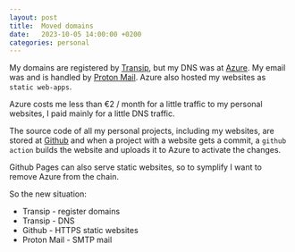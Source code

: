 ```yaml
---
layout: post
title:  Moved domains
date:   2023-10-05 14:00:00 +0200
categories: personal
---
```


My domains are registered by [Transip](https://www.transip.nl/),
but my DNS was at [Azure](https://portal.azure.com/).
My email was and is handled by [Proton Mail](https://proton.me/mail).
Azure also hosted my websites as `static web-apps`.

Azure costs me less than €2 / month for a little traffic to my personal
websites, I paid mainly for a little DNS traffic.

The source code of all my personal projects, including my websites, are
stored at [Github](https://www.github.com/) and when a project with
a website gets a commit, a `github action` builds the website and
uploads it to Azure to activate the changes.

Github Pages can also serve static websites, so to symplify I want to
remove Azure from the chain.

So the new situation:

* Transip - register domains
* Transip - DNS
* Github - HTTPS static websites
* Proton Mail - SMTP mail
